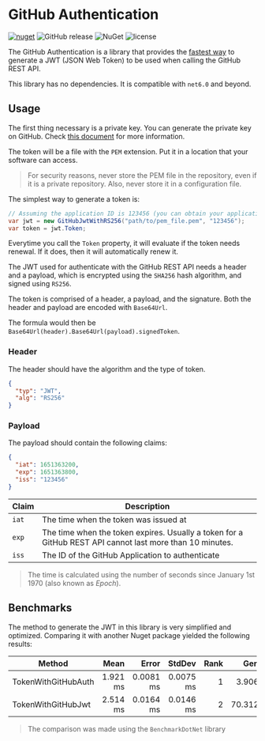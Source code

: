 # GitHub Authentication

[![nuget](https://img.shields.io/nuget/v/GitHubAuth.svg)](https://www.nuget.org/packages/GitHubAuth/) 
![GitHub release](https://img.shields.io/github/release/olavodias/GitHubAuth.svg)
![NuGet](https://img.shields.io/nuget/dt/GitHubAuth.svg)
![license](https://img.shields.io/github/license/olavodias/GitHubAuth.svg)

The GitHub Authentication is a library that provides the [fastest way](#benchmarks) to generate a JWT (JSON Web Token) to be used when calling the GitHub REST API.

This library has no dependencies. It is compatible with `net6.0` and beyond.

## Usage

The first thing necessary is a private key. You can generate the private key on GitHub. Check [this document](https://docs.github.com/en/apps/creating-github-apps/authenticating-with-a-github-app/managing-private-keys-for-github-apps#generating-private-keys) for more information.

The token will be a file with the `PEM` extension. Put it in a location that your software can access.

> For security reasons, never store the PEM file in the repository, even if it is a private repository. Also, never store it in a configuration file.

The simplest way to generate a token is:

```cs
// Assuming the application ID is 123456 (you can obtain your application ID in GitHub)
var jwt = new GitHubJwtWithRS256("path/to/pem_file.pem", "123456");
var token = jwt.Token;
```

Everytime you call the `Token` property, it will evaluate if the token needs renewal. If it does, then it will automatically renew it.

The JWT used for authenticate with the GitHub REST API needs a header and a payload, which is encrypted using the `SHA256` hash algorithm, and signed using `RS256`.

The token is comprised of a header, a payload, and the signature. Both the header and payload are encoded with `Base64Url`.

The formula would then be `Base64Url(header).Base64Url(payload).signedToken`.

### Header

The header should have the algorithm and the type of token.

```json
{
  "typ": "JWT",
  "alg": "RS256"
}
```

### Payload

The payload should contain the following claims:

```json
{
  "iat": 1651363200,
  "exp": 1651363800,
  "iss": "123456"
}
```

| Claim | Description |
| ----- | ----------- |
| `iat` | The time when the token was issued at |
| `exp` | The time when the token expires. Usually a token for a GitHub REST API cannot last more than 10 minutes. |
| `iss` | The ID of the GitHub Application to authenticate |

> The time is calculated using the number of seconds since January 1st 1970 (also known as *Epoch*).

## Benchmarks

The method to generate the JWT in this library is very simplified and optimized. Comparing it with another Nuget package yielded the following results:

| Method              | Mean     | Error     | StdDev    | Rank | Gen0    | Gen1   | Allocated |
|-------------------- |---------:|----------:|----------:|-----:|--------:|-------:|----------:|
| TokenWithGitHubAuth | 1.921 ms | 0.0081 ms | 0.0075 ms |    1 |  3.9063 |      - |  29.83 KB |
| TokenWithGitHubJwt  | 2.514 ms | 0.0164 ms | 0.0146 ms |    2 | 70.3125 | 3.9063 | 329.65 KB |

> The comparison was made using the `BenchmarkDotNet` library